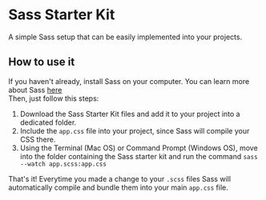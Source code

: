 # Sass Starter Kit
A simple Sass setup that can be easily implemented into your projects.

<h2>How to use it</h2>
If you haven't already, install Sass on your computer. You can learn more about Sass <a href="http://sass-lang.com/" target="blank">here</a><br>
Then, just follow this steps:
<ol>
  <li>Download the Sass Starter Kit files and add it to your project into a dedicated folder. </li>
  <li>Include the <code>app.css</code> file into your project, since Sass will compile your CSS there. </li>
  <li>Using the Terminal (Mac OS) or Command Prompt (Windows OS), move into the folder containing the Sass starter kit and run the command <code>sass --watch app.scss:app.css</code></li>
</ol>
That's it! Everytime you made a change to your <code>.scss</code> files Sass will automatically compile and bundle them into your main <code>app.css</code> file.
